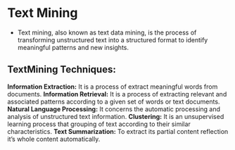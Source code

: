 # Text Mining
- Text mining, also known as text data mining, is the process of transforming unstructured text into a structured format to identify meaningful patterns and new insights.
## TextMining Techniques:
**Information Extraction:** It is a process of extract meaningful words from documents.
**Information Retrieval:** It is a process of extracting relevant and associated patterns according to a given set of words or text documents. 
**Natural Language Processing:** It concerns the automatic processing and analysis of unstructured text information.
**Clustering:** It is an unsupervised learning process that grouping of text according to their similar characteristics.
**Text Summarization:** To extract its partial content reflection it’s whole content automatically.
